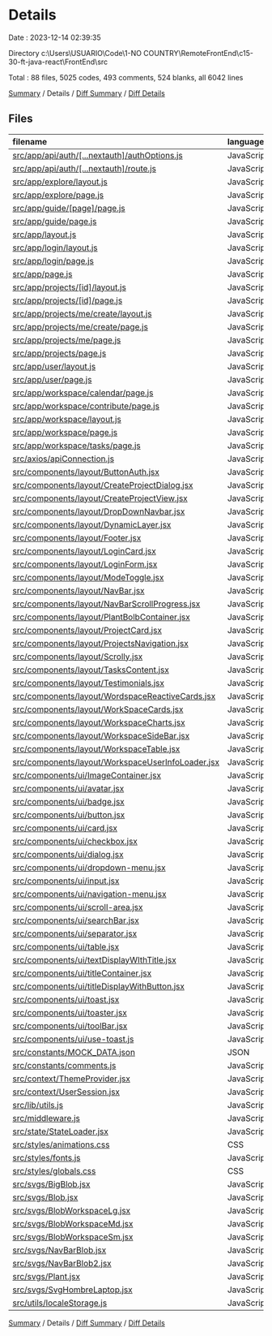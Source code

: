 # Details

Date : 2023-12-14 02:39:35

Directory c:\\Users\\USUARIO\\Code\\1-NO COUNTRY\\RemoteFrontEnd\\c15-30-ft-java-react\\FrontEnd\\src

Total : 88 files,  5025 codes, 493 comments, 524 blanks, all 6042 lines

[Summary](results.md) / Details / [Diff Summary](diff.md) / [Diff Details](diff-details.md)

## Files
| filename | language | code | comment | blank | total |
| :--- | :--- | ---: | ---: | ---: | ---: |
| [src/app/api/auth/[...nextauth]/authOptions.js](/src/app/api/auth/%5B...nextauth%5D/authOptions.js) | JavaScript | 59 | 1 | 6 | 66 |
| [src/app/api/auth/[...nextauth]/route.js](/src/app/api/auth/%5B...nextauth%5D/route.js) | JavaScript | 4 | 0 | 1 | 5 |
| [src/app/explore/layout.js](/src/app/explore/layout.js) | JavaScript | 20 | 0 | 4 | 24 |
| [src/app/explore/page.js](/src/app/explore/page.js) | JavaScript | 24 | 1 | 5 | 30 |
| [src/app/guide/[page]/page.js](/src/app/guide/%5Bpage%5D/page.js) | JavaScript | 8 | 0 | 5 | 13 |
| [src/app/guide/page.js](/src/app/guide/page.js) | JavaScript | 0 | 0 | 1 | 1 |
| [src/app/layout.js](/src/app/layout.js) | JavaScript | 33 | 0 | 4 | 37 |
| [src/app/login/layout.js](/src/app/login/layout.js) | JavaScript | 5 | 0 | 3 | 8 |
| [src/app/login/page.js](/src/app/login/page.js) | JavaScript | 12 | 0 | 3 | 15 |
| [src/app/page.js](/src/app/page.js) | JavaScript | 114 | 0 | 8 | 122 |
| [src/app/projects/[id]/layout.js](/src/app/projects/%5Bid%5D/layout.js) | JavaScript | 7 | 0 | 3 | 10 |
| [src/app/projects/[id]/page.js](/src/app/projects/%5Bid%5D/page.js) | JavaScript | 64 | 0 | 10 | 74 |
| [src/app/projects/me/create/layout.js](/src/app/projects/me/create/layout.js) | JavaScript | 14 | 0 | 3 | 17 |
| [src/app/projects/me/create/page.js](/src/app/projects/me/create/page.js) | JavaScript | 53 | 1 | 6 | 60 |
| [src/app/projects/me/page.js](/src/app/projects/me/page.js) | JavaScript | 7 | 0 | 2 | 9 |
| [src/app/projects/page.js](/src/app/projects/page.js) | JavaScript | 8 | 0 | 7 | 15 |
| [src/app/user/layout.js](/src/app/user/layout.js) | JavaScript | 20 | 0 | 5 | 25 |
| [src/app/user/page.js](/src/app/user/page.js) | JavaScript | 27 | 0 | 6 | 33 |
| [src/app/workspace/calendar/page.js](/src/app/workspace/calendar/page.js) | JavaScript | 17 | 0 | 4 | 21 |
| [src/app/workspace/contribute/page.js](/src/app/workspace/contribute/page.js) | JavaScript | 17 | 0 | 5 | 22 |
| [src/app/workspace/layout.js](/src/app/workspace/layout.js) | JavaScript | 36 | 0 | 4 | 40 |
| [src/app/workspace/page.js](/src/app/workspace/page.js) | JavaScript | 38 | 0 | 9 | 47 |
| [src/app/workspace/tasks/page.js](/src/app/workspace/tasks/page.js) | JavaScript | 23 | 0 | 5 | 28 |
| [src/axios/apiConnection.js](/src/axios/apiConnection.js) | JavaScript | 19 | 1 | 5 | 25 |
| [src/components/layout/ButtonAuth.jsx](/src/components/layout/ButtonAuth.jsx) | JavaScript | 46 | 15 | 6 | 67 |
| [src/components/layout/CreateProjectDialog.jsx](/src/components/layout/CreateProjectDialog.jsx) | JavaScript | 24 | 28 | 6 | 58 |
| [src/components/layout/CreateProjectView.jsx](/src/components/layout/CreateProjectView.jsx) | JavaScript | 105 | 22 | 8 | 135 |
| [src/components/layout/DropDownNavbar.jsx](/src/components/layout/DropDownNavbar.jsx) | JavaScript | 67 | 21 | 5 | 93 |
| [src/components/layout/DynamicLayer.jsx](/src/components/layout/DynamicLayer.jsx) | JavaScript | 10 | 0 | 4 | 14 |
| [src/components/layout/Footer.jsx](/src/components/layout/Footer.jsx) | JavaScript | 36 | 0 | 3 | 39 |
| [src/components/layout/LoginCard.jsx](/src/components/layout/LoginCard.jsx) | JavaScript | 86 | 8 | 7 | 101 |
| [src/components/layout/LoginForm.jsx](/src/components/layout/LoginForm.jsx) | JavaScript | 192 | 1 | 16 | 209 |
| [src/components/layout/ModeToggle.jsx](/src/components/layout/ModeToggle.jsx) | JavaScript | 37 | 0 | 4 | 41 |
| [src/components/layout/NavBar.jsx](/src/components/layout/NavBar.jsx) | JavaScript | 337 | 10 | 15 | 362 |
| [src/components/layout/NavBarScrollProgress.jsx](/src/components/layout/NavBarScrollProgress.jsx) | JavaScript | 17 | 0 | 5 | 22 |
| [src/components/layout/PlantBolbContainer.jsx](/src/components/layout/PlantBolbContainer.jsx) | JavaScript | 26 | 0 | 2 | 28 |
| [src/components/layout/ProjectCard.jsx](/src/components/layout/ProjectCard.jsx) | JavaScript | 45 | 19 | 2 | 66 |
| [src/components/layout/ProjectsNavigation.jsx](/src/components/layout/ProjectsNavigation.jsx) | JavaScript | 158 | 0 | 7 | 165 |
| [src/components/layout/Scrolly.jsx](/src/components/layout/Scrolly.jsx) | JavaScript | 160 | 6 | 14 | 180 |
| [src/components/layout/TasksContent.jsx](/src/components/layout/TasksContent.jsx) | JavaScript | 5 | 0 | 4 | 9 |
| [src/components/layout/Testimonials.jsx](/src/components/layout/Testimonials.jsx) | JavaScript | 26 | 0 | 4 | 30 |
| [src/components/layout/WordspaceReactiveCards.jsx](/src/components/layout/WordspaceReactiveCards.jsx) | JavaScript | 86 | 9 | 14 | 109 |
| [src/components/layout/WorkSpaceCards.jsx](/src/components/layout/WorkSpaceCards.jsx) | JavaScript | 148 | 34 | 10 | 192 |
| [src/components/layout/WorkspaceCharts.jsx](/src/components/layout/WorkspaceCharts.jsx) | JavaScript | 180 | 0 | 12 | 192 |
| [src/components/layout/WorkspaceSideBar.jsx](/src/components/layout/WorkspaceSideBar.jsx) | JavaScript | 190 | 0 | 5 | 195 |
| [src/components/layout/WorkspaceTable.jsx](/src/components/layout/WorkspaceTable.jsx) | JavaScript | 361 | 0 | 6 | 367 |
| [src/components/layout/WorkspaceUserInfoLoader.jsx](/src/components/layout/WorkspaceUserInfoLoader.jsx) | JavaScript | 24 | 0 | 6 | 30 |
| [src/components/ui/ImageContainer.jsx](/src/components/ui/ImageContainer.jsx) | JavaScript | 23 | 19 | 4 | 46 |
| [src/components/ui/avatar.jsx](/src/components/ui/avatar.jsx) | JavaScript | 35 | 69 | 9 | 113 |
| [src/components/ui/badge.jsx](/src/components/ui/badge.jsx) | JavaScript | 34 | 44 | 2 | 80 |
| [src/components/ui/button.jsx](/src/components/ui/button.jsx) | JavaScript | 94 | 37 | 6 | 137 |
| [src/components/ui/card.jsx](/src/components/ui/card.jsx) | JavaScript | 42 | 0 | 9 | 51 |
| [src/components/ui/checkbox.jsx](/src/components/ui/checkbox.jsx) | JavaScript | 20 | 0 | 5 | 25 |
| [src/components/ui/dialog.jsx](/src/components/ui/dialog.jsx) | JavaScript | 83 | 0 | 14 | 97 |
| [src/components/ui/dropdown-menu.jsx](/src/components/ui/dropdown-menu.jsx) | JavaScript | 139 | 0 | 19 | 158 |
| [src/components/ui/input.jsx](/src/components/ui/input.jsx) | JavaScript | 78 | 36 | 10 | 124 |
| [src/components/ui/navigation-menu.jsx](/src/components/ui/navigation-menu.jsx) | JavaScript | 94 | 0 | 13 | 107 |
| [src/components/ui/scroll-area.jsx](/src/components/ui/scroll-area.jsx) | JavaScript | 35 | 0 | 6 | 41 |
| [src/components/ui/searchBar.jsx](/src/components/ui/searchBar.jsx) | JavaScript | 9 | 0 | 6 | 15 |
| [src/components/ui/separator.jsx](/src/components/ui/separator.jsx) | JavaScript | 21 | 0 | 5 | 26 |
| [src/components/ui/table.jsx](/src/components/ui/table.jsx) | JavaScript | 73 | 0 | 11 | 84 |
| [src/components/ui/textDisplayWIthTitle.jsx](/src/components/ui/textDisplayWIthTitle.jsx) | JavaScript | 27 | 45 | 7 | 79 |
| [src/components/ui/titleContainer.jsx](/src/components/ui/titleContainer.jsx) | JavaScript | 17 | 40 | 1 | 58 |
| [src/components/ui/titleDisplayWithButton.jsx](/src/components/ui/titleDisplayWithButton.jsx) | JavaScript | 20 | 22 | 3 | 45 |
| [src/components/ui/toast.jsx](/src/components/ui/toast.jsx) | JavaScript | 72 | 0 | 11 | 83 |
| [src/components/ui/toaster.jsx](/src/components/ui/toaster.jsx) | JavaScript | 32 | 0 | 4 | 36 |
| [src/components/ui/toolBar.jsx](/src/components/ui/toolBar.jsx) | JavaScript | 23 | 1 | 5 | 29 |
| [src/components/ui/use-toast.js](/src/components/ui/use-toast.js) | JavaScript | 127 | 3 | 25 | 155 |
| [src/constants/MOCK_DATA.json](/src/constants/MOCK_DATA.json) | JSON | 100 | 0 | 0 | 100 |
| [src/constants/comments.js](/src/constants/comments.js) | JavaScript | 26 | 0 | 0 | 26 |
| [src/context/ThemeProvider.jsx](/src/context/ThemeProvider.jsx) | JavaScript | 6 | 0 | 2 | 8 |
| [src/context/UserSession.jsx](/src/context/UserSession.jsx) | JavaScript | 6 | 0 | 3 | 9 |
| [src/lib/utils.js](/src/lib/utils.js) | JavaScript | 5 | 0 | 2 | 7 |
| [src/middleware.js](/src/middleware.js) | JavaScript | 9 | 0 | 4 | 13 |
| [src/state/StateLoader.jsx](/src/state/StateLoader.jsx) | JavaScript | 17 | 0 | 6 | 23 |
| [src/styles/animations.css](/src/styles/animations.css) | CSS | 22 | 0 | 3 | 25 |
| [src/styles/fonts.js](/src/styles/fonts.js) | JavaScript | 4 | 0 | 2 | 6 |
| [src/styles/globals.css](/src/styles/globals.css) | CSS | 93 | 0 | 38 | 131 |
| [src/svgs/BigBlob.jsx](/src/svgs/BigBlob.jsx) | JavaScript | 19 | 0 | 1 | 20 |
| [src/svgs/Blob.jsx](/src/svgs/Blob.jsx) | JavaScript | 19 | 0 | 1 | 20 |
| [src/svgs/BlobWorkspaceLg.jsx](/src/svgs/BlobWorkspaceLg.jsx) | JavaScript | 19 | 0 | 1 | 20 |
| [src/svgs/BlobWorkspaceMd.jsx](/src/svgs/BlobWorkspaceMd.jsx) | JavaScript | 19 | 0 | 1 | 20 |
| [src/svgs/BlobWorkspaceSm.jsx](/src/svgs/BlobWorkspaceSm.jsx) | JavaScript | 19 | 0 | 1 | 20 |
| [src/svgs/NavBarBlob.jsx](/src/svgs/NavBarBlob.jsx) | JavaScript | 18 | 0 | 1 | 19 |
| [src/svgs/NavBarBlob2.jsx](/src/svgs/NavBarBlob2.jsx) | JavaScript | 31 | 0 | 1 | 32 |
| [src/svgs/Plant.jsx](/src/svgs/Plant.jsx) | JavaScript | 36 | 0 | 1 | 37 |
| [src/svgs/SvgHombreLaptop.jsx](/src/svgs/SvgHombreLaptop.jsx) | JavaScript | 450 | 0 | 1 | 451 |
| [src/utils/localeStorage.js](/src/utils/localeStorage.js) | JavaScript | 14 | 0 | 1 | 15 |

[Summary](results.md) / Details / [Diff Summary](diff.md) / [Diff Details](diff-details.md)